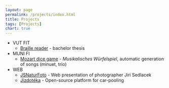 ```yaml
---
layout: page
permalink: /projects/index.html
title: Projects
tags: [Projects]
chart: true
---
```


* VUT FIT
	* [Braille reader](http://www.fit.vutbr.cz/study/DP/BP.php?id=15065&y=2012) - bachelor thesis
* MUNI FI
	* [Mozart dice game](https://www.mozart-game.cz) - _Musikalisches Würfelspiel_, automatic generation of songs (minuet, trio)
* WEB
	* [JSNaturFoto](http://www.jsnaturfoto.cz/) - Web presentation of photographer Jiri Sedlacek
	* [Jízdotéka](https://www.jizdoteka.cz) - Open-source platform for car-pooling
